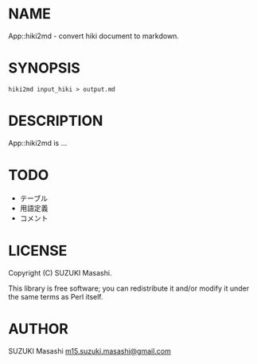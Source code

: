 # NAME

App::hiki2md - convert hiki document to markdown.

# SYNOPSIS

    hiki2md input_hiki > output.md

# DESCRIPTION

App::hiki2md is ...

# TODO

- テーブル
- 用語定義
- コメント

# LICENSE

Copyright (C) SUZUKI Masashi.

This library is free software; you can redistribute it and/or modify
it under the same terms as Perl itself.

# AUTHOR

SUZUKI Masashi <m15.suzuki.masashi@gmail.com>
